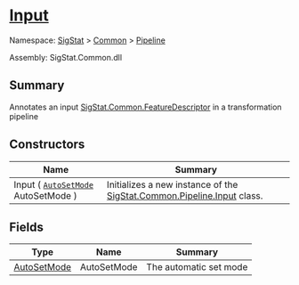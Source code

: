 # [Input](./Input.md)

Namespace: [SigStat]() > [Common](./../README.md) > [Pipeline](./README.md)

Assembly: SigStat.Common.dll

## Summary
Annotates an input [SigStat.Common.FeatureDescriptor](https://github.com/hargitomi97/sigstat/tree/master/docs/md/SigStat/Common/FeatureDescriptor.md) in a transformation pipeline

## Constructors

| Name | Summary | 
| --- | --- | 
| Input ( [`AutoSetMode`](./AutoSetMode.md) AutoSetMode ) | Initializes a new instance of the [SigStat.Common.Pipeline.Input](https://github.com/hargitomi97/sigstat/tree/master/docs/md/SigStat/Common/Pipeline/Input.md) class. | 


## Fields

| Type | Name | Summary | 
| --- | --- | --- | 
| [AutoSetMode](./AutoSetMode.md) | AutoSetMode | The automatic set mode | 


